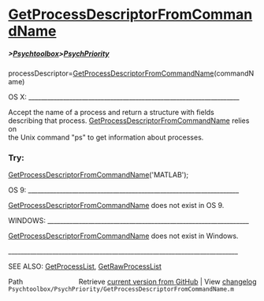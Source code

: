 # [GetProcessDescriptorFromCommandName](GetProcessDescriptorFromCommandName)
##### >[Psychtoolbox](Psychtoolbox)>[PsychPriority](PsychPriority)

processDescriptor=[GetProcessDescriptorFromCommandName](GetProcessDescriptorFromCommandName)(commandName)  
  
OS X: \_\_\_\_\_\_\_\_\_\_\_\_\_\_\_\_\_\_\_\_\_\_\_\_\_\_\_\_\_\_\_\_\_\_\_\_\_\_\_\_\_\_\_\_\_\_\_\_\_\_\_\_\_\_\_\_\_\_\_\_\_\_\_\_\_\_\_  
  
Accept the name of a process and return a structure with fields  
describing that process.  [GetProcessDescriptorFromCommandName](GetProcessDescriptorFromCommandName) relies on  
the Unix command "ps" to get information about processes.  
  
### Try:  
  
  [GetProcessDescriptorFromCommandName](GetProcessDescriptorFromCommandName)('MATLAB');  
  
OS 9: \_\_\_\_\_\_\_\_\_\_\_\_\_\_\_\_\_\_\_\_\_\_\_\_\_\_\_\_\_\_\_\_\_\_\_\_\_\_\_\_\_\_\_\_\_\_\_\_\_\_\_\_\_\_\_\_\_\_\_\_\_\_\_\_\_\_\_  
  
[GetProcessDescriptorFromCommandName](GetProcessDescriptorFromCommandName) does not exist in OS 9.   
  
WINDOWS: \_\_\_\_\_\_\_\_\_\_\_\_\_\_\_\_\_\_\_\_\_\_\_\_\_\_\_\_\_\_\_\_\_\_\_\_\_\_\_\_\_\_\_\_\_\_\_\_\_\_\_\_\_\_\_\_\_\_\_\_\_\_\_\_  
  
[GetProcessDescriptorFromCommandName](GetProcessDescriptorFromCommandName) does not exist in Windows.  
  
\_\_\_\_\_\_\_\_\_\_\_\_\_\_\_\_\_\_\_\_\_\_\_\_\_\_\_\_\_\_\_\_\_\_\_\_\_\_\_\_\_\_\_\_\_\_\_\_\_\_\_\_\_\_\_\_\_\_\_\_\_\_\_\_\_\_\_\_\_\_\_\_\_  
  
SEE ALSO: [GetProcessList](GetProcessList), [GetRawProcessList](GetRawProcessList)  




<div class="code_header" style="text-align:right;">
  <span style="float:left;">Path&nbsp;&nbsp;</span> <span class="counter">Retrieve <a href=
  "https://raw.github.com/Psychtoolbox-3/Psychtoolbox-3/beta/Psychtoolbox/PsychPriority/GetProcessDescriptorFromCommandName.m">current version from GitHub</a> | View <a href=
  "https://github.com/Psychtoolbox-3/Psychtoolbox-3/commits/beta/Psychtoolbox/PsychPriority/GetProcessDescriptorFromCommandName.m">changelog</a></span>
</div>
<div class="code">
  <code>Psychtoolbox/PsychPriority/GetProcessDescriptorFromCommandName.m</code>
</div>

